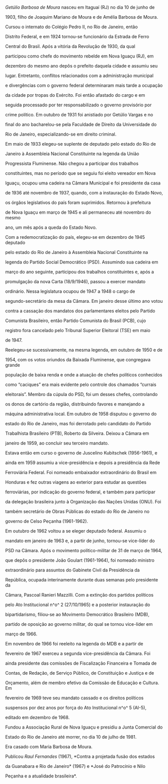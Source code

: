

*Getúlio Barbosa de Moura* nasceu em Itaguaí (RJ) no dia 10 de junho de

1903, filho de Joaquim Mariano de Moura e de Amélia Barbosa de Moura.



Cursou o internato do Colégio Pedro II, no Rio de Janeiro, então

Distrito Federal, e em 1924 tornou-se funcionário da Estrada de Ferro

Central do Brasil. Após a vitória da Revolução de 1930, da qual

participou como chefe do movimento rebelde em Nova Iguaçu (RJ), em

dezembro do mesmo ano depôs o prefeito daquela cidade e assumiu seu

lugar. Entretanto, conflitos relacionados com a administração municipal

e divergências com o governo federal determinaram mais tarde a ocupação

da cidade por tropas do Exército. Foi então afastado do cargo e em

seguida processado por ter responsabilizado o governo provisório por

crime político. Em outubro de 1931 foi anistiado por Getúlio Vargas e no

final do ano bacharelou-se pela Faculdade de Direito da Universidade do

Rio de Janeiro, especializando-se em direito criminal.



Em maio de 1933 elegeu-se suplente de deputado pelo estado do Rio de

Janeiro à Assembleia Nacional Constituinte na legenda da União

Progressista Fluminense. Não chegou a participar dos trabalhos

constituintes, mas no período que se seguiu foi eleito vereador em Nova

Iguaçu, ocupou uma cadeira na Câmara Municipal e foi presidente da casa

de 1936 até novembro de 1937, quando, com a instauração do Estado Novo,

os órgãos legislativos do país foram suprimidos. Retornou à prefeitura

de Nova Iguaçu em março de 1945 e ali permaneceu até novembro do mesmo

ano, um mês após a queda do Estado Novo.



Com a redemocratização do país, elegeu-se em dezembro de 1945 deputado

pelo estado do Rio de Janeiro à Assembleia Nacional Constituinte na

legenda do Partido Social Democrático (PSD). Assumindo sua cadeira em

março do ano seguinte, participou dos trabalhos constituintes e, após a

promulgação da nova Carta (18/9/1946), passou a exercer mandato

ordinário. Nessa legislatura ocupou de 1947 a 1948 o cargo de

segundo-secretário da mesa da Câmara. Em janeiro desse último ano votou

contra a cassação dos mandatos dos parlamentares eleitos pelo Partido

Comunista Brasileiro, então Partido Comunista do Brasil (PCB), cujo

registro fora cancelado pelo Tribunal Superior Eleitoral (TSE) em maio

de 1947.



Reelegeu-se sucessivamente, na mesma legenda, em outubro de 1950 e de

1954, com os votos oriundos da Baixada Fluminense, que congregava grande

população de baixa renda e onde a atuação de chefes políticos conhecidos

como “caciques” era mais evidente pelo controle dos chamados “currais

eleitorais”. Membro da cúpula do PSD, foi um desses chefes, controlando

os donos de cartório da região, distribuindo favores e manejando a

máquina administrativa local. Em outubro de 1958 disputou o governo do

estado do Rio de Janeiro, mas foi derrotado pelo candidato do Partido

Trabalhista Brasileiro (PTB), Roberto da Silveira. Deixou a Câmara em

janeiro de 1959, ao concluir seu terceiro mandato.



Estava então em curso o governo de Juscelino Kubitschek (1956-1961), e

ainda em 1959 assumiu a vice-presidência e depois a presidência da Rede

Ferroviária Federal. Foi nomeado embaixador extraordinário do Brasil em

Honduras e fez outras viagens ao exterior para estudar as questões

ferroviárias, por indicação do governo federal, e também para participar

da delegação brasileira junto à Organização das Nações Unidas (ONU). Foi

também secretário de Obras Públicas do estado do Rio de Janeiro no

governo de Celso Peçanha (1961-1962).



Em outubro de 1962 voltou a se eleger deputado federal. Assumiu o

mandato em janeiro de 1963 e, a partir de junho, tornou-se vice-líder do

PSD na Câmara. Após o movimento político-militar de 31 de março de 1964,

que depôs o presidente João Goulart (1961-1964), foi nomeado ministro

extraordinário para assuntos do Gabinete Civil da Presidência da

República, ocupada interinamente durante duas semanas pelo presidente da

Câmara, Pascoal Ranieri Mazzilli. Com a extinção dos partidos políticos

pelo Ato Institucional n^o^ 2 (27/10/1965) e a posterior instauração do

bipartidarismo, filiou-se ao Movimento Democrático Brasileiro (MDB),

partido de oposição ao governo militar, do qual se tornou vice-líder em

março de 1966.



Em novembro de 1966 foi reeleito na legenda do MDB e a partir de

fevereiro de 1967 exerceu a segunda vice-presidência da Câmara. Foi

ainda presidente das comissões de Fiscalização Financeira e Tomada de

Contas, de Redação, de Serviço Público, de Constituição e Justiça e de

Orçamento, além de membro efetivo da Comissão de Educação e Cultura. Em

fevereiro de 1969 teve seu mandato cassado e os direitos políticos

suspensos por dez anos por força do Ato Institucional n^o^ 5 (AI-5),

editado em dezembro de 1968.



Fundou a Associação Rural de Nova Iguaçu e presidiu a Junta Comercial do

Estado do Rio de Janeiro até morrer, no dia 10 de julho de 1981.



Era casado com Maria Barbosa de Moura.



Publicou *Raul Fernandes* (1967), *Contra a projetada fusão dos estados

da Guanabara e Rio de Janeiro* (1967) e *José do Patrocínio e Nilo

Peçanha e a atualidade brasileira*.



